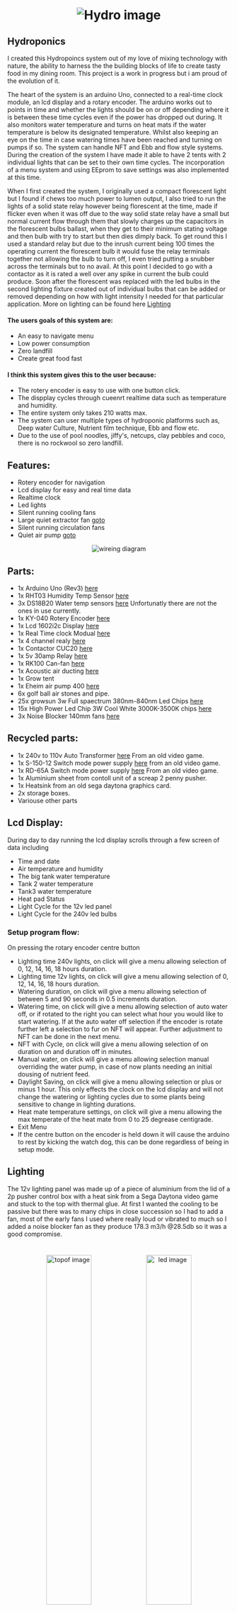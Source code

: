 <h1 align="center">
   <img src="https://github.com/jonathanw82/HydroBigTent/blob/master/images/hydro1.jpg" alt="Hydro image"/>
 </h1>
 
## Hydroponics
I created this Hydropoincs system out of my love of mixing technology with nature, the ability to harness the the building blocks of life to create tasty food in my dining room. This project is a work in progress but i am proud of the evolution of it.

The heart of the system is an arduino Uno, connected to a real-time clock module, an lcd display and a rotary encoder. The arduino works out to points in time and whether the lights should be on or off depending where it is between these time cycles even if the power has dropped out during. It also monitors water temperature and turns on heat mats if the water temperature is below its designated temperature. Whilst also keeping an eye on the time in case watering times have been reached and turning on pumps if so. The system can handle NFT and Ebb and flow style systems.
During the creation of the system I have made it able to have 2 tents with 2 individual lights that can be set to their own time cycles.
The incorporation of a menu system and using EEprom to save settings was also implemented at this time. 

When I first created the system, I originally used a compact florescent light but I found if chews too much power to lumen output, I also tried to run the lights of a solid state relay however being florescent at the time, made if flicker even when it was off due to the way solid state relay have a small but normal current flow through them that slowly charges up the capacitors in the florescent bulbs ballast, when they get to their minimum stating voltage and then bulb with try to start but then dies dimply back. To get round this I used a standard relay but due to the inrush current being 100 times the operating current the florescent bulb it would fuse the relay terminals together not allowing the bulb to turn off, I even tried putting a snubber across the terminals but to no avail.  At this point I decided to go with a contactor as it is rated a well over any spike in current the bulb could produce. Soon after the florescent was replaced with the led bulbs in the second lighting fixture created out of individual bulbs that can be added or removed depending on how with light intensity I needed for that particular application. More on lighting can be found here [Lighting](#lighting)


#### The users goals of this system are:
* An easy to navigate menu
* Low power consumption
* Zero landfill
* Create great food fast


#### I think this system gives this to the user because:
* The rotery encoder is easy to use with one button click.
* The dispplay cycles through cueenrt realtime data such as temperature and humidity.
* The entire system only takes 210 watts max.
* The system can user multiple types of hydroponic platforms such as, Deep water Culture, Nutrient film technique, Ebb and flow etc.
* Due to the use of pool noodles, jiffy's, netcups, clay pebbles and coco, there is no rockwool so zero landfill.

 
 ## Features:
* Rotery encoder for navigation
* Lcd display for easy and real time data
* Realtime clock
* Led lights
* Silent running cooling fans
* Large quiet extractor fan [goto](#air-extraction)
* Silent running circulation fans
* Quiet air pump [goto](#air-pumps)
 
<div align="center">
   <img src="https://github.com/jonathanw82/HydroBigTent/blob/master/images/hydro_schem.jpg" alt="wireing diagram"/></div>
 
 
## Parts:
* 1x Arduino Uno (Rev3) [here](https://store.arduino.cc/arduino-uno-rev3)
* 1x RHT03 Humidity Temp Sensor [here](https://www.banggood.com/AM2302-DHT22-Temperature-And-Humidity-Sensor-Module-p-937403.html?gpla=1&gmcCountry=GB&currency=GBP&createTmp=1&utm_source=googleshopping&utm_medium=cpc_bgs&utm_content=lijing&utm_campaign=ssc-gb-all-bf11-re0323&gclid=EAIaIQobChMIgtuKq_Xl6QIVQuDtCh2hkg53EAQYBSABEgL3-PD_BwE&cur_warehouse=UK)
* 3x DS18B20 Water temp sensors [here](https://www.cricklewoodelectronics.com/Waterproof-Digital-Temperature-Probe-for-Arduino-DS18B20.html) Unfortunatly there are not the ones in use currently.
* 1x KY-040 Rotery Encoder [here](https://www.cricklewoodelectronics.com/Rotary-encoder-module-for-Arduino-KY-040.html?gclid=EAIaIQobChMIybWK-_Pl6QIVS7DtCh2XhAvKEAQYAyABEgKdBPD_BwE) 
* 1x Lcd 1602i2c Display [here](https://create.arduino.cc/projecthub/Oniichan_is_ded/lcd-i2c-tutorial-664e5a)
* 1x Real Time clock Modual [here](https://uk.banggood.com/DS3231-AT24C32-IIC-Precision-RTC-Real-Time-Clock-Memory-Module-p-1547989.html?gpla=1&gmcCountry=GB&currency=GBP&createTmp=1&utm_source=googleshopping&utm_medium=cpc_bgcs&utm_content=lijing&utm_campaign=ssc-gbg-summersale-all&utm_design=152&ad_id=358675083520&gclid=EAIaIQobChMItpGz1Pbl6QIVAWHmCh00lAPXEAQYEyABEgIt2_D_BwE&cur_warehouse=CN)
* 1x 4 channel realy [here](https://cpc.farnell.com/velleman-kit/vma400/4-channel-relay-module-for-arduino/dp/SC14419?mckv=sA419NTjI_dc|pcrid|224679642167|kword||match||plid||slid||product|SC14419|pgrid|47129782516|ptaid|pla-371255952663|&CMP=KNC-GUK-CPC-SHOPPING&gclid=EAIaIQobChMIssm7n_fl6QIVj-vtCh0o4Af9EAQYBSABEgLoQPD_BwE)
* 1x Contactor CUC20 [here](https://www.screwfix.com/p/british-general-20a-dp-contactor/6654p?_requestid=594347)
* 1x 5v 30amp Relay [here](https://robotdyn.com/relay-module-1-relay-5v-30a.html)
* 1x RK100 Can-fan [here](http://www.canfan.nl/cfrk100.html)
* 1x Acoustic air ducting [here](https://www.electrical2go.co.uk/insulated-aluminium-ducting-100mm-x-10m-fxalins-100.html?utm_source=google_shopping&gclid=EAIaIQobChMIhP-7jf_l6QIVmKztCh2FawO8EAQYBSABEgJEyvD_BwE)
* 1x Grow tent
* 1x Eheim air pump 400 [here](https://www.eheim.com/en_GB/products/technology/air-pumps/air-400)
* 6x golf ball air stones and pipe.
* 25x growsun 3w Full spaectrum 380nm-840nm Led Chips [here](https://www.banggood.com/3W-380nm-840nm-Full-Spectrum-LED-Plant-Grow-Light-Chip-for-Garden-3_0-3_4V-p-1060934.html?rmmds=search&cur_warehouse=CN)
* 15x High Power Led Chip 3W Cool White 3000K-3500K chips [here](https://www.lightinthebox.com/en/p/diy-3w-high-power-220-240lm-warm-white-light-led-module-3-2-3-6v-15pcs_p1549727.html?currency=GBP&litb_from=paid_adwords_shopping&country_code=gb&utm_source=google_shopping&utm_medium=cpc&adword_mt=&adword_ct=412206506589&adword_kw=&adword_pos=&adword_pl=&adword_net=u&adword_tar=&adw_src_id=3516490533_8950463197_93145555187_pla-861857501271&gclid=EAIaIQobChMI5uOt_P_l6QIVW-ztCh0_fAEAEAkYBSABEgL1ffD_BwE)
* 3x Noise Blocker 140mm fans [here](https://www.blacknoise.com/site/en/products/noiseblocker-it-fans/nb-eloop-series/120x120x25mm.php?lang=EN)


## Recycled parts:
* 1x 240v to 110v Auto Transformer [here](https://mcitransformer.com/product/mci-4-49-series/) From an old video game.
* 1x S-150-12 Switch mode power supply [here](https://uk.rs-online.com/web/p/embedded-switch-mode-power-supplies-smps/6210663?cm_mmc=UK-PLA-DS3A-_-google-_-PLA_UK_EN_Power_Supplies_%26_Transformers_Whoop-_-Embedded+Switch+Mode+Power+Supplies+(SMPS)_Whoop-_-6210663&matchtype=&pla-475399700067&gclid=EAIaIQobChMIk967q_rl6QIVjO7tCh3r8AJ4EAQYASABEgLKf_D_BwE&gclsrc=aw.ds) from an old video game.
* 1x RD-65A Switch mode power supply [here](https://uk.rs-online.com/web/p/embedded-switch-mode-power-supplies-smps/6447102/?relevancy-data=636F3D3126696E3D4931384E53656172636847656E65726963266C753D656E266D6D3D6D61746368616C6C7061727469616C26706D3D5E5B5C707B4C7D5C707B4E647D2D2C2F255C2E5D2B2426706F3D31333326736E3D592673723D2673743D4B4559574F52445F53494E474C455F414C5048415F4E554D455249432673633D592677633D4E4F4E45267573743D72642D363561267374613D72642D36356126&searchHistory=%7B%22enabled%22%3Atrue%7D) From an old video game.
* 1x Aluminium sheet from contoll unit of a screap 2 penny pusher.
* 1x Heatsink from an old sega daytona graphics card.
* 2x storage boxes.
* Variouse other parts


## Lcd Display:
During day to day running the lcd display scrolls through a few screen of data including
* Time and date 
* Air temperature and humidity
* The big tank water temperature
* Tank 2 water temperature
* Tank3 water temperature
* Heat pad Status
* Light Cycle for the 12v led panel
* Light Cycle for the 240v led bulbs

### Setup program flow:
On pressing the rotary encoder centre button
* Lighting time 240v lights, on click will give a menu allowing selection of 0, 12, 14, 16, 18 hours duration.
* Lighting time 12v lights, on click will give a menu allowing selection of 0, 12, 14, 16, 18 hours duration.
* Watering duration, on click will give a menu allowing selection of between 5 and 90 seconds in 0.5 increments duration.
* Watering time, on click will give a menu allowing selection of auto water off, or if rotated to the right you can select what hour you would like to start watering. If at the auto water off selection if the encoder is rotate further left a selection to fur on NFT will appear. Further adjustment to NFT can be done in the next menu.
* NFT with Cycle, on click will give a menu allowing selection of on duration on and duration off in minutes.
* Manual water, on click will give a menu allowing selection manual overriding the water pump, in case of now plants needing an initial dousing of nutrient feed.
* Daylight Saving, on click will give a menu allowing selection or plus or minus 1 hour. This only effects the clock on the lcd display and will not change the watering or lighting cycles due to some plants being sensitive to change in lighting durations.
* Heat mate temperature settings, on click will give a menu allowing the max temperate of the heat mate from 0 to 25 degrease centigrade.
* Exit Menu
* If the centre button on the encoder is held down it will cause the arduino to rest by kicking the watch dog, this can be done regardless of being in setup mode.


## Lighting
The 12v lighting panel was made up of a piece of aluminium from the lid of a 2p pusher control box with a heat sink from a Sega Daytona video game and stuck to the top with thermal glue. At first I wanted the cooling to be passive but there was to many chips in close succession so I had to add a fan, most of the early fans I used where really loud or vibrated to much so I added a noise blocker fan as they produce 178.3 m3/h @28.5db so it was a good compromise.  
#
<div align="center">
<img src="https://github.com/jonathanw82/HydroBigTent/blob/master/images/lightwithfan.jpg" alt="topof image" width="45%"/><img src="https://github.com/jonathanw82/HydroBigTent/blob/master/images/leds.jpg" alt="led image" width="45%"/> </div>


#
The lighting panel was made up of a piece of aluminium from the lid of a 2p pusher control box with an old  has evolved somewhat during construction. The first version only had the Growsun led grow lights giving a pink colour due to the colour spectrum from blue 320nm and the red 840nm with nothing much else, while plants did grow I found they became leggy and unable to hold their own weight.  
#


<div align="center">
   <img src="https://github.com/jonathanw82/HydroBigTent/blob/master/images/fullspectrum.jpg" alt="light spectrum image"/>
 </div>
 <div align="center">
   <img src="https://github.com/jonathanw82/HydroBigTent/blob/master/images/Warm_vs_Cool_White-1.jpg" alt="light spectrum image"/>
 </div>

#
After some time googling, I found that even though plants don’t need yellow and green light for photosynthesis, there is some debate around whether green light help the plant push toxins out of the leaves, I have no clue if this is true however I decided to add some warm white leds in to mix it up however due to the wavelengths favouring the red end of the spectrum, the plats stared to bolt early. At this point I changed them for cool white leds, the difference was amazing and the plants shot into life, woodier stems and healthy looking leaves.

I created a second lighting fixture as I needed more light but was unable to get any of the scrap parts I had used previously, so I had to improvise with the intention it would be replaced in a few months with something better 3 year son I’m still using it. Created from a cardboard box and tinfoil with 6x 240v bulb holders and a light switch, it had had multiple chilli plants and peppers flower underneath no problems.
#

<div align="center">
<img src="https://github.com/jonathanw82/HydroBigTent/blob/master/images/20200603_195337.jpg" alt="240v lights image" width="45%"/><img src="https://github.com/jonathanw82/HydroBigTent/blob/master/images/20200603_195402.jpg" alt="240v lights image" width="45%"/> </div>
<div align="center">
<img src="https://github.com/jonathanw82/HydroBigTent/blob/master/images/20200603_195506.jpg" alt="peppers image" width="45%"/> </div>

[Back_to_top](#Hydroponics)

## Air Extraction:
I chose the RK100 Can-fan, as at the time was the most affordable however early on I realised it was for too powerful for what I needed as the tent caved in on itself when at full speed, it also made quite some noise, originally I put a cheap fan speed controller on it but due to the crude way they chopped the ac waveform it made the fan hum and drone. A proper speed controller was too expensive for the project. I did realise that half speed was ideal so I swapped out the fan speed controller for an 110v transformer I recycled from an old video game and it was a perfect extraction rate.

I could have used the arduino on a PWM channel with a solid state relay to regulate the fan speed but I was running out of space on the eerprom as it was.

## Air Pumps
During the early stages I tried multiple types of systems from deep water culture to NFT and in the end settles for deep water culture, I was originally using a really small air pump and for a while noticed that the plants were lagging in something especially in the summer months when the water temperature is close to 23degrees centigrade, I soon learned that the oxygen levels in the water drop depending on head so I went for the Eheim 400 air pump its fantastic, quiet and powerful enough for this application.

## Growroom tools:
My weapons of choice when it comes to making nutrient solution:
* Bluelab Truncheon for testing the TDS/EC [here](https://bluelab.com/bluelab-commercial-truncheon-nutrient-meter)
* HM Digital PH-80 for testing PH [here](http://hmdigital.com/product/ph-80/)


## Nutrients:
The nutrients that have become stapes in my grow room
### Seedlings
* Growth Technology Formulex [here](https://www.growthtechnology.com/product/formulex/)
* Atami Rootbastic [here](https://grownuphydroponics.com/atami-rootbastic-explosive-root-growth-first-3-weeks-concentrated.html)
* Atami Silic Boost [here](https://grownuphydroponics.com/b-cuzz-silic-boost-concentrated-silicon-atami.html)
* Growth Technology Clonex [here](https://www.growthtechnology.com/product/clonex/)
### Mature plants
* Growth Technology Ionic Hydro Hard Water Grow [here](https://www.growthtechnology.com/product/ionic-hydro-hard-water-grow/)
* Growth Technology Ionic Hydro Hard Water Bloom [here](https://www.growthtechnology.com/product/ionic-hydro-hard-water-bloom/)
* Growth Technology Ionic Coco Grow [here](https://www.growthtechnology.com/product/ionic-for-coco-grow/)
* Growth Technology Ionic Coco Bloom [here](https://www.growthtechnology.com/product/ionic-for-coco-bloom/)
* Growth Technology Chilli Focus [here](https://www.growthtechnology.com/product/chilli-focus/)
* Atami Silic Boost [here](https://grownuphydroponics.com/b-cuzz-silic-boost-concentrated-silicon-atami.html)
* Atami Rootbastic [here](https://grownuphydroponics.com/atami-rootbastic-explosive-root-growth-first-3-weeks-concentrated.html)
* Atami Bloombastic [here](https://grownuphydroponics.com/atami-bloombastic-explosive-flower-growth-weeks-4-6-concentrated.html)
* Canna Pk 13/14 [here](https://www.canna-uk.com/pk_13_14)
* Silver Bullet Roots [here](https://www.growell.co.uk/pest-control-plant-health/disease-control/silver-bullet-roots.html)
* CalMag [here](https://www.canna-uk.com/calmag-agent)
* PH Down [here](https://www.growthtechnology.com/product/ph-down/)
### Pests
* Pyrethrum 5EC [here](https://www.pelgar.co.uk/product/pyrethrum-5-ec/)
* SB Plant Invigorator [here](https://sbproducts.co.uk/)


## Nice to have: 
These features may be included in future releases of this application.
* Digital Extraction fans
* Higher power led lighting
* Air conditioning
* Water cooler


## Bugs & ongoing fixes
* The rotary encoder can be laggy and need quite q few revolutions to get get to where the user needs to be in the menu.
* The water temp sensors are cheap and there output is erratic this can cause the heater mat relays to chatter if the target temperature is close. To get around this I have added if statments to look to see if the temperature being read is equal to -127 (-127 meaning no output) in future realeses I will get better quality sensors.


### Credits:
I would like to thank my firend Cersnic Tebor for his help with this project.

The ideas for the menu system came from here 
http://educ8s.tv/arduino-rotary-encoder-menu/

##### Media:

Images of light wave lengths
https://thegreensunshineco.com/think-beyond-white-led-and-bulb-grow-lights-kelvin-and-color-temperature/

Image of Full spectrum wave length
https://futureeden.co.uk/

All other images are my own.

[Back_to_top](#Hydroponics)
